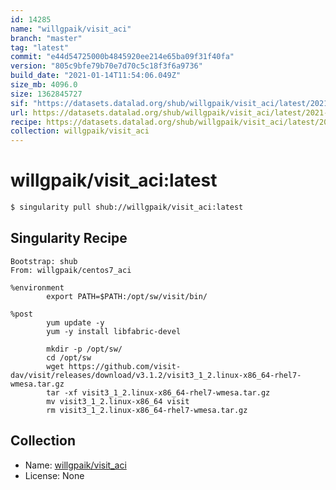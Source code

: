 ```yaml
---
id: 14285
name: "willgpaik/visit_aci"
branch: "master"
tag: "latest"
commit: "e44d54725000b4845920ee214e65ba09f31f40fa"
version: "805c9bfe79b70e7d70c5c18f3f6a9736"
build_date: "2021-01-14T11:54:06.049Z"
size_mb: 4096.0
size: 1362845727
sif: "https://datasets.datalad.org/shub/willgpaik/visit_aci/latest/2021-01-14-e44d5472-805c9bfe/805c9bfe79b70e7d70c5c18f3f6a9736.sif"
url: https://datasets.datalad.org/shub/willgpaik/visit_aci/latest/2021-01-14-e44d5472-805c9bfe/
recipe: https://datasets.datalad.org/shub/willgpaik/visit_aci/latest/2021-01-14-e44d5472-805c9bfe/Singularity
collection: willgpaik/visit_aci
---
```


# willgpaik/visit_aci:latest

```bash
$ singularity pull shub://willgpaik/visit_aci:latest
```

## Singularity Recipe

```singularity
Bootstrap: shub
From: willgpaik/centos7_aci

%environment
        export PATH=$PATH:/opt/sw/visit/bin/

%post
        yum update -y
        yum -y install libfabric-devel

        mkdir -p /opt/sw/
        cd /opt/sw
        wget https://github.com/visit-dav/visit/releases/download/v3.1.2/visit3_1_2.linux-x86_64-rhel7-wmesa.tar.gz
        tar -xf visit3_1_2.linux-x86_64-rhel7-wmesa.tar.gz
        mv visit3_1_2.linux-x86_64 visit
        rm visit3_1_2.linux-x86_64-rhel7-wmesa.tar.gz
```

## Collection

 - Name: [willgpaik/visit_aci](https://github.com/willgpaik/visit_aci)
 - License: None

